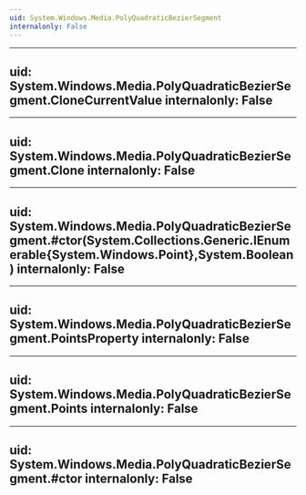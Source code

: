 ```yaml
---
uid: System.Windows.Media.PolyQuadraticBezierSegment
internalonly: False
---
```


---
uid: System.Windows.Media.PolyQuadraticBezierSegment.CloneCurrentValue
internalonly: False
---

---
uid: System.Windows.Media.PolyQuadraticBezierSegment.Clone
internalonly: False
---

---
uid: System.Windows.Media.PolyQuadraticBezierSegment.#ctor(System.Collections.Generic.IEnumerable{System.Windows.Point},System.Boolean)
internalonly: False
---

---
uid: System.Windows.Media.PolyQuadraticBezierSegment.PointsProperty
internalonly: False
---

---
uid: System.Windows.Media.PolyQuadraticBezierSegment.Points
internalonly: False
---

---
uid: System.Windows.Media.PolyQuadraticBezierSegment.#ctor
internalonly: False
---
